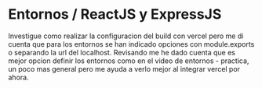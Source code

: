 # Entornos / ReactJS y ExpressJS

Investigue como realizar la configuracion del build con vercel pero me di cuenta que para los entornos se han indicado opciones con module.exports o separando la url del localhost. Revisando me he dado cuenta que es mejor opcion definir los entornos como en el video de entornos - practica, un poco mas general pero me ayuda a verlo mejor al integrar vercel por ahora.